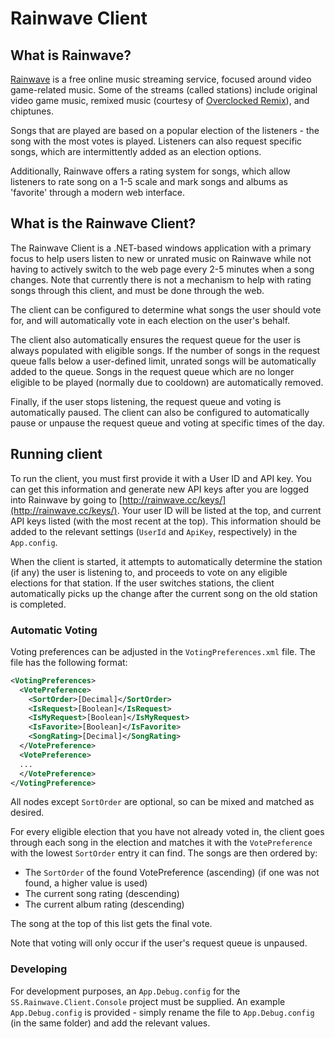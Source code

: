 # Rainwave Client

## What is Rainwave?
[Rainwave](http://www.rainwave.cc) is a free online music streaming service, focused around video game-related music. Some of the streams (called stations) include original video game music, remixed music (courtesy of [Overclocked Remix](http://www.ocremix.org)), and chiptunes.

Songs that are played are based on a popular election of the listeners - the song with the most votes is played. Listeners can also request specific songs, which are intermittently added as an election options.

Additionally, Rainwave offers a rating system for songs, which allow listeners to rate song on a 1-5 scale and mark songs and albums as 'favorite' through a modern web interface.

## What is the Rainwave Client?
The Rainwave Client is a .NET-based windows application with a primary focus to help users listen to new or unrated music on Rainwave while not having to actively switch to the web page every 2-5 minutes when a song changes. Note that currently there is not a mechanism to help with rating songs through this client, and must be done through the web.

The client can be configured to determine what songs the user should vote for, and will automatically vote in each election on the user's behalf. 

The client also automatically ensures the request queue for the user is always populated with eligible songs. If the number of songs in the request queue falls below a user-defined limit, unrated songs will be automatically added to the queue. Songs in the request queue which are no longer eligible to be played (normally due to cooldown) are automatically removed. 

Finally, if the user stops listening, the request queue and voting is automatically paused. The client can also be configured to automatically pause or unpause the request queue and voting at specific times of the day.


## Running client
To run the client, you must first provide it with a User ID and API key. You can get this information and generate new API keys after you are logged into Rainwave by going to [http://rainwave.cc/keys/](http://rainwave.cc/keys/). Your user ID will be listed at the top, and current API keys listed (with the most recent at the top). This information should be added to the relevant settings (`UserId` and `ApiKey`, respectively) in the `App.config`.

When the client is started, it attempts to automatically determine the station (if any) the user is listening to, and proceeds to vote on any eligible elections for that station. If the user switches stations, the client automatically picks up the change after the current song on the old station is completed.


### Automatic Voting
Voting preferences can be adjusted in the `VotingPreferences.xml` file. The file has the following format:

```xml
<VotingPreferences>
  <VotePreference>
    <SortOrder>[Decimal]</SortOrder>
    <IsRequest>[Boolean]</IsRequest>
    <IsMyRequest>[Boolean]</IsMyRequest>
    <IsFavorite>[Boolean]</IsFavorite>
    <SongRating>[Decimal]</SongRating>
  </VotePreference>
  <VotePreference>
  ...
  </VotePreference>
</VotingPreference>
```

All nodes except `SortOrder` are optional, so can be mixed and matched as desired.

For every eligible election that you have not already voted in, the client goes through each song in the election and matches it with the `VotePreference` with the lowest `SortOrder` entry it can find. The songs are then ordered by:
- The `SortOrder` of the found VotePreference (ascending) (if one was not found, a higher value is used)
- The current song rating (descending) 
- The current album rating (descending)

The song at the top of this list gets the final vote.

Note that voting will only occur if the user's request queue is unpaused.

### Developing
For development purposes, an `App.Debug.config` for the `SS.Rainwave.Client.Console` project must be supplied. An example `App.Debug.config` is provided - simply rename the file to `App.Debug.config` (in the same folder) and add the relevant values. 